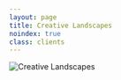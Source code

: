 ```yaml
---
layout: page
title: Creative Landscapes
noindex: true
class: clients
---
```

![Creative Landscapes](/images/page-creative.jpg)